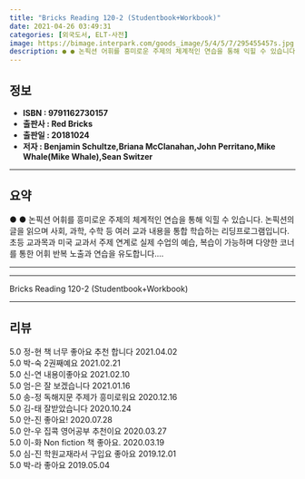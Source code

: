 ```yaml
---
title: "Bricks Reading 120-2 (Studentbook+Workbook)"
date: 2021-04-26 03:49:31
categories: [외국도서, ELT-사전]
image: https://bimage.interpark.com/goods_image/5/4/5/7/295455457s.jpg
description: ● ● 논픽션 어휘를 흥미로운 주제의 체계적인 연습을 통해 익힐 수 있습니다. 논픽션의 글을 읽으며 사회, 과학, 수학 등 여러 교과 내용을 통합 학습하는 리딩프로그램입니다. 초등 교과목과 미국 교과서 주제 연계로 실제 수업의 예습, 복습이 가능하며 다양한 코너를 통한 어휘 반복 노
---
```


## **정보**

- **ISBN : 9791162730157**
- **출판사 : Red Bricks**
- **출판일 : 20181024**
- **저자 : Benjamin Schultze,Briana McClanahan,John Perritano,Mike Whale(Mike Whale),Sean Switzer**

------



## **요약**

●  ●  논픽션 어휘를 흥미로운 주제의 체계적인 연습을 통해 익힐 수 있습니다. 논픽션의 글을 읽으며 사회, 과학, 수학 등 여러 교과 내용을 통합 학습하는 리딩프로그램입니다. 초등 교과목과 미국 교과서 주제 연계로 실제 수업의 예습, 복습이 가능하며 다양한 코너를 통한 어휘 반복 노출과 연습을 유도합니다.... 

------



------


Bricks Reading 120-2 (Studentbook+Workbook) 

------


## **리뷰** 

5.0 정-현 책 너무 좋아요 추천 합니다 2021.04.02 <br/>5.0 박-숙 2권째예요 2021.02.21 <br/>5.0 신-연 내용이좋아요 2021.02.10 <br/>5.0 엄-은 잘 보겠습니다 2021.01.16 <br/>5.0 송-정 독해지문 주제가 흥미로워요 2020.12.16 <br/>5.0 김-태 잘받았습니다 2020.10.24 <br/>5.0 안-진 좋아요! 2020.07.28 <br/>5.0 안-우 집콕 영어공부 추천이요 2020.03.27 <br/>5.0 이-화 Non fiction 책 좋아요.  2020.03.19 <br/>5.0 심-진 학원교재라서 구입요
좋아요 2019.12.01 <br/>5.0 박-라 좋아요 2019.05.04 <br/>